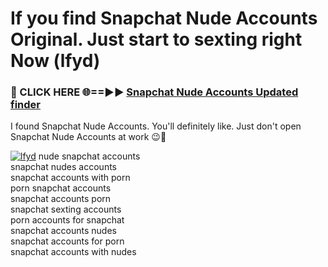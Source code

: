# If you find Snapchat Nude Accounts Original. Just start to sexting right Now (lfyd)

<h3>🔴 CLICK HERE 🌐==►► <a href="https://tinyurl.com/mtbk5fxa" rel="nofollow">Snapchat Nude Accounts Updated finder</a></h3>

I found Snapchat Nude Accounts. You'll definitely like. Just don't open Snapchat Nude Accounts at work 😉💬

[![lfyd](https://i.imgur.com/Q8WKrnY.jpeg)](https://tinyurl.com/mtbk5fxa)
nude snapchat accounts<br>
snapchat nudes accounts<br>
snapchat accounts with porn<br>
porn snapchat accounts<br>
snapchat accounts porn<br>
snapchat sexting accounts<br>
porn accounts for snapchat<br>
snapchat accounts nudes<br>
snapchat accounts for porn<br>
snapchat accounts with nudes